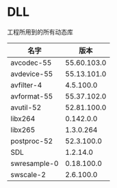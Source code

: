 # DLL
工程所用到的所有动态库

名字  | 版本
------------- | -------------
avcodec-55  | 55.60.103.0
avdevice-55  | 55.13.101.0
avfilter-4 | 4.5.100.0
avformat-55 | 55.37.102.0
avutil-52 | 52.81.100.0
libx264 | 0.142.0.0
libx265 | 1.3.0.264
postproc-52 | 52.3.100.0
SDL | 1.2.14.0
swresample-0 | 0.18.100.0
swscale-2 | 2.6.100.0
